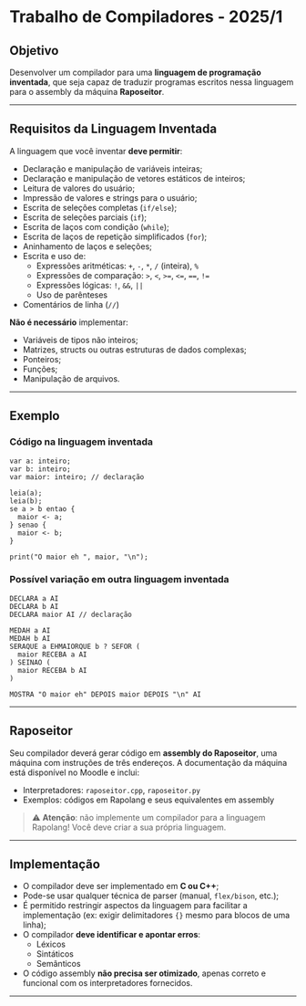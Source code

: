 
# Trabalho de Compiladores - 2025/1

## Objetivo

Desenvolver um compilador para uma **linguagem de programação inventada**, que seja capaz de traduzir programas escritos nessa linguagem para o assembly da máquina **Raposeitor**.

---

## Requisitos da Linguagem Inventada

A linguagem que você inventar **deve permitir**:

- Declaração e manipulação de variáveis inteiras;
- Declaração e manipulação de vetores estáticos de inteiros;
- Leitura de valores do usuário;
- Impressão de valores e strings para o usuário;
- Escrita de seleções completas (`if/else`);
- Escrita de seleções parciais (`if`);
- Escrita de laços com condição (`while`);
- Escrita de laços de repetição simplificados (`for`);
- Aninhamento de laços e seleções;
- Escrita e uso de:
  - Expressões aritméticas: `+`, `-`, `*`, `/` (inteira), `%`
  - Expressões de comparação: `>`, `<`, `>=`, `<=`, `==`, `!=`
  - Expressões lógicas: `!`, `&&`, `||`
  - Uso de parênteses
- Comentários de linha (`//`)

**Não é necessário** implementar:
- Variáveis de tipos não inteiros;
- Matrizes, structs ou outras estruturas de dados complexas;
- Ponteiros;
- Funções;
- Manipulação de arquivos.

---

## Exemplo

### Código na linguagem inventada

```plaintext
var a: inteiro;
var b: inteiro;
var maior: inteiro; // declaração

leia(a);
leia(b);
se a > b entao {
  maior <- a;
} senao {
  maior <- b;
}

print("O maior eh ", maior, "\n");
```

### Possível variação em outra linguagem inventada

```plaintext
DECLARA a AI
DECLARA b AI
DECLARA maior AI // declaração

MEDAH a AI
MEDAH b AI
SERAQUE a EHMAIORQUE b ? SEFOR (
  maior RECEBA a AI
) SEINAO (
  maior RECEBA b AI
)

MOSTRA "O maior eh" DEPOIS maior DEPOIS "\n" AI
```

---

## Raposeitor

Seu compilador deverá gerar código em **assembly do Raposeitor**, uma máquina com instruções de três endereços. A documentação da máquina está disponível no Moodle e inclui:

- Interpretadores: `raposeitor.cpp`, `raposeitor.py`
- Exemplos: códigos em Rapolang e seus equivalentes em assembly

> ⚠️ **Atenção**: não implemente um compilador para a linguagem Rapolang! Você deve criar a sua própria linguagem.

---

## Implementação

- O compilador deve ser implementado em **C ou C++**;
- Pode-se usar qualquer técnica de parser (manual, `flex/bison`, etc.);
- É permitido restringir aspectos da linguagem para facilitar a implementação (ex: exigir delimitadores `{}` mesmo para blocos de uma linha);
- O compilador **deve identificar e apontar erros**:
  - Léxicos
  - Sintáticos
  - Semânticos
- O código assembly **não precisa ser otimizado**, apenas correto e funcional com os interpretadores fornecidos.

---
